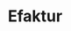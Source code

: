 ---
id: 100
title: Efaktur
linkurl: https://kutt.it/qQEFQt
fitur: lainlain
category: lainlain
createdTime : 12/01/2020
modifiedTime : 12/01/2020
topik: eFaktur
color: ffd33d
img: efaktur.png
---